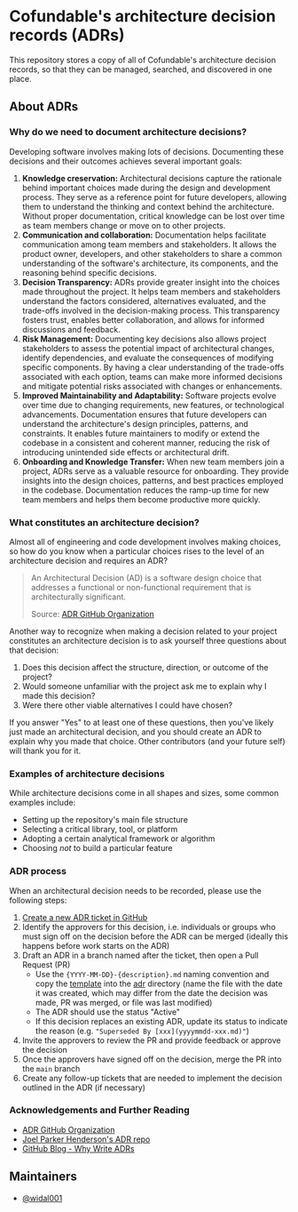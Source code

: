 # Cofundable's architecture decision records (ADRs)

This repository stores a copy of all of Cofundable's architecture decision records, so that they can be managed, searched, and discovered in one place.

## About ADRs

### Why do we need to document architecture decisions?

Developing software involves making lots of decisions. Documenting these decisions and their outcomes achieves several important goals:

1. **Knowledge creservation:** Architectural decisions capture the rationale behind important choices made during the design and development process. They serve as a reference point for future developers, allowing them to understand the thinking and context behind the architecture. Without proper documentation, critical knowledge can be lost over time as team members change or move on to other projects.
2. **Communication and collaboration:** Documentation helps facilitate communication among team members and stakeholders. It allows the product owner, developers, and other stakeholders to share a common understanding of the software's architecture, its components, and the reasoning behind specific decisions.
3. **Decision Transparency:** ADRs provide greater insight into the choices made throughout the project. It helps team members and stakeholders understand the factors considered, alternatives evaluated, and the trade-offs involved in the decision-making process. This transparency fosters trust, enables better collaboration, and allows for informed discussions and feedback.
4. **Risk Management:** Documenting key decisions also allows project stakeholders to assess the potential impact of architectural changes, identify dependencies, and evaluate the consequences of modifying specific components. By having a clear understanding of the trade-offs associated with each option, teams can make more informed decisions and mitigate potential risks associated with changes or enhancements.
5. **Improved Maintainability and Adaptability:** Software projects evolve over time due to changing requirements, new features, or technological advancements. Documentation ensures that future developers can understand the architecture's design principles, patterns, and constraints. It enables future maintainers to modify or extend the codebase in a consistent and coherent manner, reducing the risk of introducing unintended side effects or architectural drift.
6. **Onboarding and Knowledge Transfer:** When new team members join a project, ADRs serve as a valuable resource for onboarding. They provide insights into the design choices, patterns, and best practices employed in the codebase. Documentation reduces the ramp-up time for new team members and helps them become productive more quickly.

### What constitutes an architecture decision?

Almost all of engineering and code development involves making choices, so how do you know when a particular choices rises to the level of an architecture decision and requires an ADR?

> An Architectural Decision (AD) is a software design choice that addresses a functional or non-functional requirement that is architecturally significant.
>
> Source: [ADR GitHub Organization](adr)

Another way to recognize when making a decision related to your project constitutes an architecture decision is to ask yourself three questions about that decision:

1. Does this decision affect the structure, direction, or outcome of the project?
2. Would someone unfamiliar with the project ask me to explain why I made this decision?
3. Were there other viable alternatives I could have chosen?

If you answer "Yes" to at least one of these questions, then you've likely just made an architectural decision, and you should create an ADR to explain why you made that choice. Other contributors (and your future self) will thank you for it.

### Examples of architecture decisions

While architecture decisions come in all shapes and sizes, some common examples include:

- Setting up the repository's main file structure
- Selecting a critical library, tool, or platform
- Adopting a certain analytical framework or algorithm
- Choosing _not_ to build a particular feature

### ADR process

When an architectural decision needs to be recorded, please use the following steps:

1. [Create a new ADR ticket in GitHub](https://github.com/cofundable/decisions/issues/new/choose)
2. Identify the approvers for this decision, i.e. individuals or groups who must sign off on the decision before the ADR can be merged (ideally this happens before work starts on the ADR)
3. Draft an ADR in a branch named after the ticket, then open a Pull Request (PR)
   - Use the `{YYYY-MM-DD}-{description}.md` naming convention and copy the [template](./template.md) into the [adr](./adr/) directory (name the file with the date it was created, which may differ from the date the decision was made, PR was merged, or file was last modified)
   - The ADR should use the status "Active"
   - If this decision replaces an existing ADR, update its status to indicate the reason (e.g. `"Superseded By [xxx](yyyymmdd-xxx.md)"`)
4. Invite the approvers to review the PR and provide feedback or approve the decision
5. Once the approvers have signed off on the decision, merge the PR into the `main` branch
6. Create any follow-up tickets that are needed to implement the decision outlined in the ADR (if necessary)

### Acknowledgements and Further Reading

- [ADR GitHub Organization](adr)
- [Joel Parker Henderson's ADR repo](joel)
- [GitHub Blog - Why Write ADRs](github)

[adr]: https://adr.github.io/
[joel]: https://github.com/joelparkerhenderson/architecture-decision-record#what-is-an-architecture-decision-record
[github]: https://github.blog/2020-08-13-why-write-adrs/

## Maintainers

- [@widal001](https://github.com/widal001)
